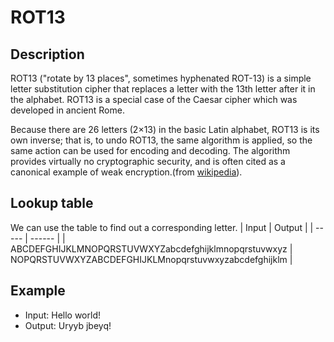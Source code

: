 # ROT13
## Description
ROT13 ("rotate by 13 places", sometimes hyphenated ROT-13) is a simple letter substitution cipher that replaces a letter with the 13th letter after it in the alphabet. ROT13 is a special case of the Caesar cipher which was developed in ancient Rome. 

Because there are 26 letters (2×13) in the basic Latin alphabet, ROT13 is its own inverse; that is, to undo ROT13, the same algorithm is applied, so the same action can be used for encoding and decoding. The algorithm provides virtually no cryptographic security, and is often cited as a canonical example of weak encryption.(from [wikipedia](https://en.wikipedia.org/wiki/ROT13)).

## Lookup table
We can use the table to find out a corresponding letter.
| Input | Output |
| ----- | ------ |
| ABCDEFGHIJKLMNOPQRSTUVWXYZabcdefghijklmnopqrstuvwxyz | NOPQRSTUVWXYZABCDEFGHIJKLMnopqrstuvwxyzabcdefghijklm |

## Example
- Input: Hello world!
- Output: Uryyb jbeyq!

